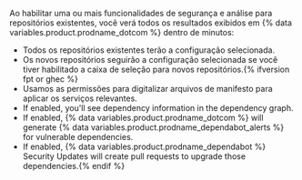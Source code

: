 Ao habilitar uma ou mais funcionalidades de segurança e análise para repositórios existentes, você verá todos os resultados exibidos em {% data variables.product.prodname_dotcom %} dentro de minutos:

- Todos os repositórios existentes terão a configuração selecionada.
- Os novos repositórios seguirão a configuração selecionada se você tiver habilitado a caixa de seleção para novos repositórios.{% ifversion fpt or ghec %}
- Usamos as permissões para digitalizar arquivos de manifesto para aplicar os serviços relevantes.
- If enabled, you'll see dependency information in the dependency graph.
- If enabled, {% data variables.product.prodname_dotcom %} will generate {% data variables.product.prodname_dependabot_alerts %} for vulnerable dependencies.
- If enabled, {% data variables.product.prodname_dependabot %} Security Updates will create pull requests to upgrade those dependencies.{% endif %}
